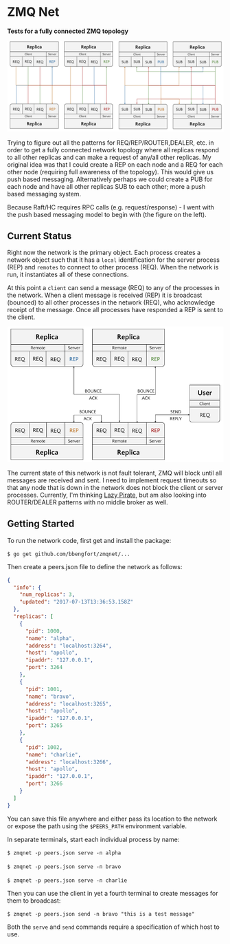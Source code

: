 # ZMQ Net

**Tests for a fully connected ZMQ topology**

![Topologies](fixtures/zmqnet.png)

Trying to figure out all the patterns for REQ/REP/ROUTER,DEALER, etc. in order to get a fully connected network topology where all replicas respond to all other replicas and can make a request of any/all other replicas. My original idea was that I could create a REP on each node and a REQ for each other node (requiring full awareness of the topology). This would give us push based messaging. Alternatively perhaps we could create a PUB for each node and have all other replicas SUB to each other; more a push based messaging system.

Because Raft/HC requires RPC calls (e.g. request/response) - I went with the push based messaging model to begin with (the figure on the left).

## Current Status

Right now the network is the primary object. Each process creates a network object such that it has a `local` identification for the server process (REP) and `remotes` to connect to other process (REQ). When the network is run, it instantiates all of these connections.

At this point a `client` can send a message (REQ) to any of the processes in the network. When a client message is received (REP) it is broadcast (bounced) to all other processes in the network (REQ), who acknowledge receipt of the message. Once all processes have responded a REP is sent to the client.

![Topologies](fixtures/zmqnet-broadcast.png)

The current state of this network is not fault tolerant, ZMQ will block until all messages are received and sent. I need to implement request timeouts so
that any node that is down in the network does not block the client or server processes. Currently, I'm thinking [Lazy Pirate](http://zguide.zeromq.org/go:lpclient), but am also looking into ROUTER/DEALER patterns with no middle broker as well.

## Getting Started

To run the network code, first get and install the package:

    $ go get github.com/bbengfort/zmqnet/...

Then create a peers.json file to define the network as follows:

```json
{
  "info": {
    "num_replicas": 3,
    "updated": "2017-07-13T13:36:53.158Z"
  },
  "replicas": [
    {
      "pid": 1000,
      "name": "alpha",
      "address": "localhost:3264",
      "host": "apollo",
      "ipaddr": "127.0.0.1",
      "port": 3264
    },
    {
      "pid": 1001,
      "name": "bravo",
      "address": "localhost:3265",
      "host": "apollo",
      "ipaddr": "127.0.0.1",
      "port": 3265
    },
    {
      "pid": 1002,
      "name": "charlie",
      "address": "localhost:3266",
      "host": "apollo",
      "ipaddr": "127.0.0.1",
      "port": 3266
    }
  ]
}
```

You can save this file anywhere and either pass its location to the network or expose the path using the `$PEERS_PATH` environment variable.

In separate terminals, start each individual process by name:

    $ zmqnet -p peers.json serve -n alpha

    $ zmqnet -p peers.json serve -n bravo

    $ zmqnet -p peers.json serve -n charlie  


Then you can use the client in yet a fourth terminal to create messages for them to broadcast:

    $ zmqnet -p peers.json send -n bravo "this is a test message"

Both the `serve` and `send` commands require a specification of which host to use. 
